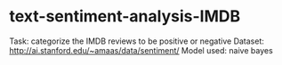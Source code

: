 ﻿# text-sentiment-analysis-IMDB

Task: categorize the IMDB reviews to be positive or negative
Dataset: http://ai.stanford.edu/~amaas/data/sentiment/
Model used: naive bayes
